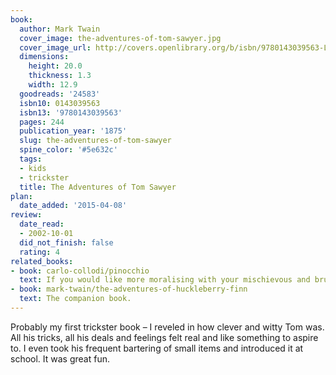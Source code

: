 ```yaml
---
book:
  author: Mark Twain
  cover_image: the-adventures-of-tom-sawyer.jpg
  cover_image_url: http://covers.openlibrary.org/b/isbn/9780143039563-L.jpg
  dimensions:
    height: 20.0
    thickness: 1.3
    width: 12.9
  goodreads: '24583'
  isbn10: 0143039563
  isbn13: '9780143039563'
  pages: 244
  publication_year: '1875'
  slug: the-adventures-of-tom-sawyer
  spine_color: '#5e632c'
  tags:
  - kids
  - trickster
  title: The Adventures of Tom Sawyer
plan:
  date_added: '2015-04-08'
review:
  date_read:
  - 2002-10-01
  did_not_finish: false
  rating: 4
related_books:
- book: carlo-collodi/pinocchio
  text: If you would like more moralising with your mischievous and brutal childhood tales, Pinocchio is the place to go.
- book: mark-twain/the-adventures-of-huckleberry-finn
  text: The companion book.
---
```

Probably my first trickster book – I reveled in how clever and witty Tom was. All his tricks, all his deals and feelings
felt real and like something to aspire to. I even took his frequent bartering of small items and introduced it at
school. It was great fun.
